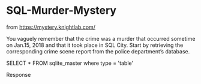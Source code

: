 # SQL-Murder-Mystery

from https://mystery.knightlab.com/

You vaguely remember that the crime was a ​murder​ that occurred sometime on ​Jan.15, 2018​ and that it took place in ​SQL City​. Start by retrieving the corresponding crime scene report from the police department’s database.

SELECT \*
FROM sqlite_master
where type = 'table'

Response
